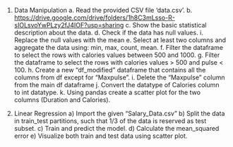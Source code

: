 1. Data Manipulation
a. Read the provided CSV file ‘data.csv’.
b. https://drive.google.com/drive/folders/1h8C3mLsso-R-sIOLsvoYwPLzy2fJ4IOF?usp=sharing
c. Show the basic statistical description about the data.
d. Check if the data has null values.
i. Replace the null values with the mean
e. Select at least two columns and aggregate the data using: min, max, count, mean.
f. Filter the dataframe to select the rows with calories values between 500 and 1000.
g. Filter the dataframe to select the rows with calories values > 500 and pulse < 100.
h. Create a new “df_modified” dataframe that contains all the columns from df except for
“Maxpulse”.
i. Delete the “Maxpulse” column from the main df dataframe
j. Convert the datatype of Calories column to int datatype.
k. Using pandas create a scatter plot for the two columns (Duration and Calories).





2. Linear Regression
a) Import the given “Salary_Data.csv”
b) Split the data in train_test partitions, such that 1/3 of the data is reserved as test subset.
c) Train and predict the model.
d) Calculate the mean_squared error
e) Visualize both train and test data using scatter plot.
